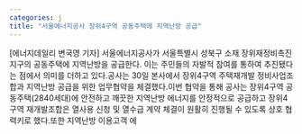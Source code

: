 ```yaml
---
categories: j
title: "서울에너지공사 장위4구역 공동주택에 지역난방 공급"
---
```

[에너지데일리 변국영 기자] 서울에너지공사가 서울특별시 성북구 소재 장위재정비촉진지구의 공동주택에 지역난방을 공급한다. 이는 주민들의 자발적 참여를 통하여 추진됐다는 점에서 의미를 더하고 있다.공사는 30일 본사에서 장위4구역 주택재개발 정비사업조합과 지역난방 공급을 위한 업무협약을 체결했다.이번 협약을 통해 공사는 장위4구역 공동주택(2840세대)에 안전하고 깨끗한 지역난방 에너지를 안정적으로 공급하고 장위4구역 재개발조합은 열사용 신청 및 열수급 계약 체결이 원활히 진행될 수 있도록 상호 협력키로 했다.또한 지역난방 이용고객 에